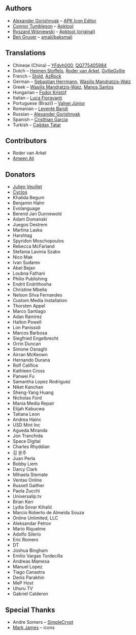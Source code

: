 ## Authors
- [Alexander Gorishnyak](https://github.com/kefir500) – [APK Icon Editor](https://github.com/kefir500/apk-icon-editor)
- [Connor Tumbleson](https://github.com/iBotPeaches) – [Apktool](https://github.com/iBotPeaches/Apktool)
- [Ryszard Wiśniewski](https://github.com/brutall) – [Apktool (original)](https://github.com/brutall/brut.apktool)
- [Ben Gruver](https://github.com/JesusFreke) – [smali/baksmali](https://github.com/JesusFreke/smali)

## Translations
- Chinese (China) – [YFdyh000](https://www.transifex.com/user/profile/yfdyh000/), [QQ775405984](https://www.transifex.com/user/profile/775405984/)
- Dutch – [Heimen Stoffels](https://www.transifex.com/user/profile/Vistaus/), [Roder van Arkel](https://www.transifex.com/user/profile/Roder/), [GyllieGyllie](https://crowdin.com/profile/GyllieGyllie)
- French – [Stold](https://www.transifex.com/user/profile/Stold/), [AzRock](https://www.transifex.com/user/profile/AzRock/)
- German – [Sebastian Herrmann](https://www.transifex.com/user/profile/herrherrmann/), [Wasilis Mandratzis-Walz](https://www.transifex.com/user/profile/beonex/)
- Greek – [Wasilis Mandratzis-Walz](https://www.transifex.com/user/profile/beonex/), [Manos Santos](https://www.transifex.com/user/profile/goldensacrum/)
- Hungarian – [Fodor Kristóf](https://www.transifex.com/user/profile/MintiIceCream/)
- Italian – [Luca Fioravanti](https://www.transifex.com/user/profile/fioravanti.luka/)
- Portuguese (Brazil) – [Valnei Júnior](https://www.transifex.com/user/profile/valneijr/)
- Romanian – [Levente Bandi](https://crowdin.com/profile/rafalworks)
- Russian – [Alexander Gorishnyak](https://www.transifex.com/user/profile/kefir500/)
- Spanish – [Cristhian Garcia](https://www.transifex.com/user/profile/CristhianLP/)
- Turkish – [Çağdaş Tatar](https://www.transifex.com/user/profile/echelon/)

## Contributors
- Roder van Arkel
- [Ameen Ali](https://github.com/AmeenAli)

## Donators
- [Julien Veuillet](http://www.wakdev.com)
- [Cyclos](http://www.cyclos.org)
- Khalida Begum
- Benjamin Hahn
- Evolanguage
- Berend Jan Dunnewold
- Adam Domanski
- Juegos Destrem
- Martina Laska
- Harshtag
- Spyridon Moschopoulos
- Rebecca McFarland
- Stefania Lavinia Szabo
- Nico Mak
- Ivan Sudarev
- Abel Bejan
- Loubna Fathani
- Philio Publishing
- Endrit Endrithoxha
- Christine Mbella
- Nelson Silva Fernandes
- Custom Media Installation
- Thorsten Appel
- Marco Santiago
- Adan Ramirez
- Halton Powell
- Lon Panissidi
- Marcos Barbosa
- Siegfried Engelbrecht
- Orrin Duncan
- Simone Osnaghi
- Airran McKeown
- Hernando Durana
- Rolf Califice
- Kathleen Cross
- Panwei Fu
- Samantha Lopez Rodriguez
- Niket Kanchan
- Sheng-Yang Huang
- Nicholas Ford
- Mania Media Repair
- Elijah Kabucwa
- Tatiana Leon
- Andrea Hainc
- USD Mint Inc
- Agueda Miranda
- Jon Tranchida
- Space Digital
- Charles Rhyddian
- 김 윤주
- Juan Perla
- Bobby Liem
- Darcy Clark
- Mihaela Stemate
- Ventas Online
- Russell Gaither
- Paola Zucchi
- Universalip.tv
- Brian Kerr
- Lydia Sovar Kihalić
- Marcio Roberto de Almeida Souza
- Online Unlimited, LLC
- Aleksandar Petrov
- Mario Riquelme
- Adolfo Silerio
- Eric Romero
- DT
- Joshua Bingham
- Emilio Vargas Tordecilla
- Andreas Mamesa
- Manuel Lopez
- Tiago Canastra
- Denis Parakhin
- MeP Host
- Uhuru TV
- Gabriel Calderon

## Special Thanks
- Andre Somers – [SimpleCrypt](http://qt-project.org/wiki/Simple_encryption)
- [Mark James](http://www.famfamfam.com) – icons
